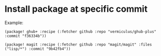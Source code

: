 # Install package at specific commit

Example:

```
(package! ghub+ :recipe (:fetcher github :repo "vermiculus/ghub-plus" :commit "f36334b"))

(package! magit :recipe (:fetcher github :repo "magit/magit" :files ("lisp/*") :commit "9b42fb4"))
```

